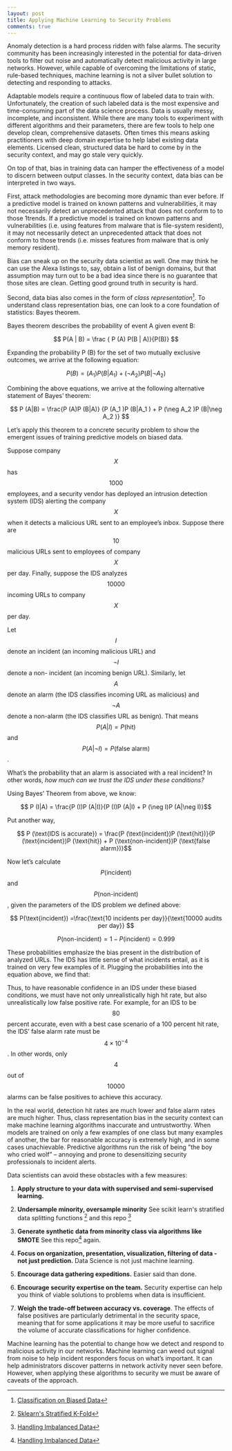 ```yaml
---
layout: post
title: Applying Machine Learning to Security Problems
comments: true
---
```


Anomaly detection is a hard process ridden with false alarms. The security community
has been increasingly interested in the potential for data-driven tools to filter out
noise and automatically detect malicious activity in large networks. However, while capable
of overcoming the limitations of static, rule-based techniques, machine learning
is not a silver bullet solution to detecting and responding to attacks.

Adaptable models require a continuous flow of labeled data to train with. Unfortunately, the creation of such labeled data is the most
expensive and time-consuming part of the data science process. Data is usually messy, incomplete, and inconsistent.
While there are many tools to experiment with different algorithms and
their parameters, there are few tools to help one develop clean, comprehensive
datasets. Often times this means asking practitioners with deep domain expertise
to help label existing data elements. Licensed clean, structured data be hard to come by
in the security context, and may go stale very quickly.

On top of that, bias in training data can hamper the effectiveness of a model
to discern between output classes. In the security context, data bias can be
interpreted in two ways.

First, attack methodologies are becoming more dynamic than ever before. If a
predictive model is trained on known patterns and vulnerabilities, it may not
necessarily detect an unprecedented attack that does not conform to to those
1trends. If a predictive model is trained on known patterns and vulnerabilities
(i.e. using features from malware that is file-system resident),
it may not necessarily detect an unprecedented attack that does not conform
 to those trends (i.e. misses features from malware that is only memory resident).

Bias can sneak up on the security data scientist as well. One may think he can use the Alexa listings to,
say, obtain a list of benign domains, but that assumption may turn out to be a bad
idea since there is no guarantee that those sites are clean. Getting good ground
truth in security is hard.

Second, data bias also comes in the form of *class representation*[^1]. To understand
class representation bias, one can look to a core foundation of statistics: Bayes
theorem.


Bayes theorem describes the probability of event A given event B:

$$ P(A | B) = \frac { P (A) P(B | A)}{P(B)} $$

Expanding the probability P (B) for the set of two mutually exclusive outcomes,
we arrive at the following equation:

$$ P (B) = (A_1 )P (B|A_1 ) + (\neg A_2 )P (B|\neg A_2 ) $$

Combining the above equations, we arrive at the following alternative statement
of Bayes’ theorem:

$$ P (A|B) = \frac{P (A)P (B|A)} {P (A_1 )P (B|A_1 ) + P (\neg A_2 )P (B|\neg A_2 )} $$

Let’s apply this theorem to a concrete security problem to show the emergent
issues of training predictive models on biased data.

Suppose company $$X$$ has $$1000$$ employees, and a security vendor has deployed an
intrusion detection system (IDS) alerting the company $$X$$ when it detects a malicious
URL sent to an employee’s inbox. Suppose there are $$10$$ malicious URLs
sent to employees of company $$X$$ per day. Finally, suppose the IDS analyzes
$$10000$$ incoming URLs to company $$X$$ per day.

Let $$I$$denote an incident (an incoming malicious URL) and $$\neg I$$ denote a non-
incident (an incoming benign URL). Similarly, let $$A$$ denote an alarm (the
IDS classifies incoming URL as malicious) and $$\neg A$$ denote a non-alarm (the
IDS classifies URL as benign). That means $$P (A|I) = P (\text{hit})$$ and $$P (A| \neg I) =
P (\text{false alarm})$$.


What’s the probability that an alarm is associated with a real incident? In other
words, *how much can we trust the IDS under these conditions?*

Using Bayes’ Theorem from above, we know:

$$ P (I|A) = \frac{P (I)P (A|I)}{P (I)P (A|I) + P (\neg I)P (A|\neg I)}$$

Put another way,

$$ P (\text{IDS is accurate}) = \frac{P (\text{incident})P (\text{hit})}{P (\text{incident})P (\text{hit}) + P (\text{non-incident})P (\text{false alarm})}$$

Now let’s calculate $$P(\text{incident})$$ and $$P(\text{non-incident})$$, given the parameters of
the IDS problem we defined above:


$$ P(\text{incident}) =\frac{\text{10 incidents per day}}{\text{10000 audits per day}} $$

$$ P (\text{non-incident}) = 1 − P (\text{incident}) = 0.999$$

These probabilities emphasize the bias present in the distribution of analyzed
URLs. The IDS has little sense of what incidents entail, as it is trained on very
few examples of it. Plugging the probabilities into the equation above, we find
that:

Thus, to have reasonable confidence in an IDS under these biased conditions,
we must have not only unrealistically high hit rate, but also unrealistically low
false positive rate. For example, for an IDS to be $$80$$ percent accurate, even with
a best case scenario of a 100 percent hit rate, the IDS’ false alarm rate must be
$$4 \times 10^{−4}$$ . In other words, only $$4$$ out of $$10000$$ alarms can be false
positives to achieve this accuracy.

In the real world, detection hit rates are much lower and false alarm rates are
much higher. Thus, class representation bias in the security context can make
machine learning algorithms inaccurate and untrustworthy. When models are
trained on only a few examples of one class but many examples of another, the
bar for reasonable accuracy is extremely high, and in some cases unachievable.
Predictive algorithms run the risk of being ”the boy who cried wolf” – annoying
and prone to desensitizing security professionals to incident alerts.

Data scientists can avoid these obstacles with a few measures:

1) **Apply structure to your data with supervised and semi-supervised learning.**

2) **Undersample minority, oversample minority** See scikit learn's stratified data splitting functions [^2] and this repo [^3]

3) **Generate synthetic data from minority class via algorithms like SMOTE** See this repo[^3] again.

4) **Focus on organization, presentation, visualization, filtering of data - not just prediction.** Data Science is not just
machine learning.

5) **Encourage data gathering expeditions.** Easier said than done.

6) **Encourage security expertise on the team.** Security expertise can help you think of viable solutions to problems when
data is insufficient.

7) **Weigh the trade-off between accuracy vs. coverage**. The effects of false positives are particularly
detrimental in the security space, meaning that for some applications it may be more useful to sacrifice
the volume of accurate classifications for higher confidence.

Machine learning has the potential to change how we detect and respond to
malicious activity in our networks. Machine learning can weed out signal from
noise to help incident responders focus on what’s important. It can help administrators
discover patterns in network activity never seen before. However, when applying these
algorithms to security we must be aware of caveats of the approach.

[^1]:[Classification on Biased Data](http://divac.ist.temple.edu/~vucetic/documents/vucetic01ecml.pdf)
[^2]:[Sklearn's Stratified K-Fold](http://scikit-learn.org/stable/modules/generated/sklearn.cross_validation.StratifiedKFold.html#sklearn.cross_validation.StratifiedKFold)
[^3]:[Handling Imbalanced Data](https://github.com/fmfn/UnbalancedDataset)
